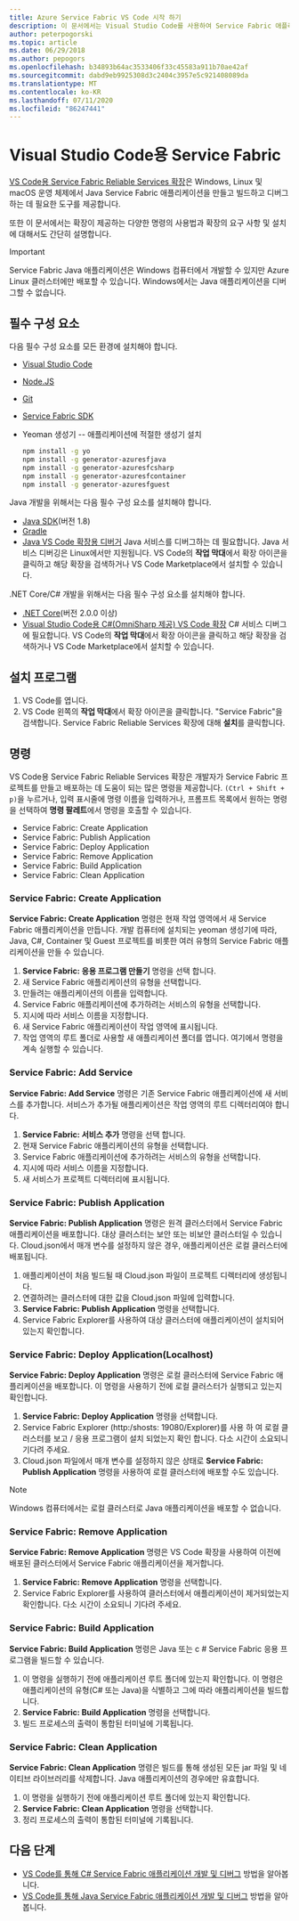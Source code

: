 ```yaml
---
title: Azure Service Fabric VS Code 시작 하기
description: 이 문서에서는 Visual Studio Code를 사용하여 Service Fabric 애플리케이션을 만드는 과정을 대략적으로 설명합니다.
author: peterpogorski
ms.topic: article
ms.date: 06/29/2018
ms.author: pepogors
ms.openlocfilehash: b34893b64ac3533406f33c45583a911b70ae42af
ms.sourcegitcommit: dabd9eb9925308d3c2404c3957e5c921408089da
ms.translationtype: MT
ms.contentlocale: ko-KR
ms.lasthandoff: 07/11/2020
ms.locfileid: "86247441"
---
```

# <a name="service-fabric-for-visual-studio-code"></a>Visual Studio Code용 Service Fabric

[VS Code용 Service Fabric Reliable Services 확장](https://marketplace.visualstudio.com/items?itemName=ms-azuretools.vscode-service-fabric-reliable-services)은 Windows, Linux 및 macOS 운영 체제에서 Java Service Fabric 애플리케이션을 만들고 빌드하고 디버그하는 데 필요한 도구를 제공합니다.

또한 이 문서에서는 확장이 제공하는 다양한 명령의 사용법과 확장의 요구 사항 및 설치에 대해서도 간단히 설명합니다. 

> [!IMPORTANT]
> Service Fabric Java 애플리케이션은 Windows 컴퓨터에서 개발할 수 있지만 Azure Linux 클러스터에만 배포할 수 있습니다. Windows에서는 Java 애플리케이션을 디버그할 수 없습니다.

## <a name="prerequisites"></a>필수 구성 요소

다음 필수 구성 요소를 모든 환경에 설치해야 합니다.

* [Visual Studio Code](https://code.visualstudio.com/)
* [Node.JS](https://nodejs.org/)
* [Git](https://git-scm.com/)
* [Service Fabric SDK](./service-fabric-get-started.md)
* Yeoman 생성기 -- 애플리케이션에 적절한 생성기 설치

   ```sh
   npm install -g yo
   npm install -g generator-azuresfjava
   npm install -g generator-azuresfcsharp
   npm install -g generator-azuresfcontainer
   npm install -g generator-azuresfguest
   ```

Java 개발을 위해서는 다음 필수 구성 요소를 설치해야 합니다.

* [Java SDK](https://aka.ms/azure-jdks)(버전 1.8)
* [Gradle](https://gradle.org/install/)
* [Java VS Code 확장용 디버거](https://marketplace.visualstudio.com/items?itemName=vscjava.vscode-java-debug) Java 서비스를 디버그하는 데 필요합니다. Java 서비스 디버깅은 Linux에서만 지원됩니다. VS Code의 **작업 막대**에서 확장 아이콘을 클릭하고 해당 확장을 검색하거나 VS Code Marketplace에서 설치할 수 있습니다.

.NET Core/C# 개발을 위해서는 다음 필수 구성 요소를 설치해야 합니다.

* [.NET Core](https://www.microsoft.com/net/learn/get-started)(버전 2.0.0 이상)
* [Visual Studio Code용 C#(OmniSharp 제공) VS Code 확장](https://marketplace.visualstudio.com/items?itemName=ms-dotnettools.csharp) C# 서비스 디버그에 필요합니다. VS Code의 **작업 막대**에서 확장 아이콘을 클릭하고 해당 확장을 검색하거나 VS Code Marketplace에서 설치할 수 있습니다.

## <a name="setup"></a>설치 프로그램

1. VS Code를 엽니다.
2. VS Code 왼쪽의 **작업 막대**에서 확장 아이콘을 클릭합니다. "Service Fabric"을 검색합니다. Service Fabric Reliable Services 확장에 대해 **설치**를 클릭합니다.

## <a name="commands"></a>명령
VS Code용 Service Fabric Reliable Services 확장은 개발자가 Service Fabric 프로젝트를 만들고 배포하는 데 도움이 되는 많은 명령을 제공합니다. `(Ctrl + Shift + p)`을 누르거나, 입력 표시줄에 명령 이름을 입력하거나, 프롬프트 목록에서 원하는 명령을 선택하여 **명령 팔레트**에서 명령을 호출할 수 있습니다. 

* Service Fabric: Create Application 
* Service Fabric: Publish Application 
* Service Fabric: Deploy Application 
* Service Fabric: Remove Application  
* Service Fabric: Build Application 
* Service Fabric: Clean Application 

### <a name="service-fabric-create-application"></a>Service Fabric: Create Application

**Service Fabric: Create Application** 명령은 현재 작업 영역에서 새 Service Fabric 애플리케이션을 만듭니다. 개발 컴퓨터에 설치되는 yeoman 생성기에 따라, Java, C#, Container 및 Guest 프로젝트를 비롯한 여러 유형의 Service Fabric 애플리케이션을 만들 수 있습니다. 

1.  **Service Fabric: 응용 프로그램 만들기** 명령을 선택 합니다.
2.  새 Service Fabric 애플리케이션의 유형을 선택합니다. 
3.  만들려는 애플리케이션의 이름을 입력합니다.
3.  Service Fabric 애플리케이션에 추가하려는 서비스의 유형을 선택합니다. 
4.  지시에 따라 서비스 이름을 지정합니다. 
5.  새 Service Fabric 애플리케이션이 작업 영역에 표시됩니다.
6.  작업 영역의 루트 폴더로 사용할 새 애플리케이션 폴더를 엽니다. 여기에서 명령을 계속 실행할 수 있습니다.

### <a name="service-fabric-add-service"></a>Service Fabric: Add Service
**Service Fabric: Add Service** 명령은 기존 Service Fabric 애플리케이션에 새 서비스를 추가합니다. 서비스가 추가될 애플리케이션은 작업 영역의 루트 디렉터리여야 합니다. 

1.  **Service Fabric: 서비스 추가** 명령을 선택 합니다.
2.  현재 Service Fabric 애플리케이션의 유형을 선택합니다. 
3.  Service Fabric 애플리케이션에 추가하려는 서비스의 유형을 선택합니다. 
4.  지시에 따라 서비스 이름을 지정합니다. 
5.  새 서비스가 프로젝트 디렉터리에 표시됩니다. 

### <a name="service-fabric-publish-application"></a>Service Fabric: Publish Application
**Service Fabric: Publish Application** 명령은 원격 클러스터에서 Service Fabric 애플리케이션을 배포합니다. 대상 클러스터는 보안 또는 비보안 클러스터일 수 있습니다. Cloud.json에서 매개 변수를 설정하지 않은 경우, 애플리케이션은 로컬 클러스터에 배포됩니다.

1.  애플리케이션이 처음 빌드될 때 Cloud.json 파일이 프로젝트 디렉터리에 생성됩니다.
2.  연결하려는 클러스터에 대한 값을 Cloud.json 파일에 입력합니다.
3.  **Service Fabric: Publish Application** 명령을 선택합니다.
4.  Service Fabric Explorer를 사용하여 대상 클러스터에 애플리케이션이 설치되어 있는지 확인합니다. 

### <a name="service-fabric-deploy-application-localhost"></a>Service Fabric: Deploy Application(Localhost)
**Service Fabric: Deploy Application** 명령은 로컬 클러스터에 Service Fabric 애플리케이션을 배포합니다. 이 명령을 사용하기 전에 로컬 클러스터가 실행되고 있는지 확인합니다. 

1. **Service Fabric: Deploy Application** 명령을 선택합니다.
2. Service Fabric Explorer (http:/shosts: 19080/Explorer)를 사용 하 여 로컬 클러스터를 보고 \/ 응용 프로그램이 설치 되었는지 확인 합니다. 다소 시간이 소요되니 기다려 주세요.
3. Cloud.json 파일에서 매개 변수를 설정하지 않은 상태로 **Service Fabric: Publish Application** 명령을 사용하여 로컬 클러스터에 배포할 수도 있습니다.

> [!NOTE]
> Windows 컴퓨터에서는 로컬 클러스터로 Java 애플리케이션을 배포할 수 없습니다.

### <a name="service-fabric-remove-application"></a>Service Fabric: Remove Application
**Service Fabric: Remove Application** 명령은 VS Code 확장을 사용하여 이전에 배포된 클러스터에서 Service Fabric 애플리케이션을 제거합니다. 

1.  **Service Fabric: Remove Application** 명령을 선택합니다.
2.  Service Fabric Explorer를 사용하여 클러스터에서 애플리케이션이 제거되었는지 확인합니다. 다소 시간이 소요되니 기다려 주세요.

### <a name="service-fabric-build-application"></a>Service Fabric: Build Application
**Service Fabric: Build Application** 명령은 Java 또는 c # Service Fabric 응용 프로그램을 빌드할 수 있습니다. 

1.  이 명령을 실행하기 전에 애플리케이션 루트 폴더에 있는지 확인합니다. 이 명령은 애플리케이션의 유형(C# 또는 Java)을 식별하고 그에 따라 애플리케이션을 빌드합니다.
2.  **Service Fabric: Build Application** 명령을 선택합니다.
3.  빌드 프로세스의 출력이 통합된 터미널에 기록됩니다.

### <a name="service-fabric-clean-application"></a>Service Fabric: Clean Application
**Service Fabric: Clean Application** 명령은 빌드를 통해 생성된 모든 jar 파일 및 네이티브 라이브러리를 삭제합니다. Java 애플리케이션의 경우에만 유효합니다. 

1.  이 명령을 실행하기 전에 애플리케이션 루트 폴더에 있는지 확인합니다. 
2.  **Service Fabric: Clean Application** 명령을 선택합니다.
3.  정리 프로세스의 출력이 통합된 터미널에 기록됩니다.

## <a name="next-steps"></a>다음 단계

* [VS Code를 통해 C# Service Fabric 애플리케이션 개발 및 디버그](./service-fabric-develop-csharp-applications-with-vs-code.md) 방법을 알아봅니다.
* [VS Code를 통해 Java Service Fabric 애플리케이션 개발 및 디버그](./service-fabric-develop-java-applications-with-vs-code.md) 방법을 알아봅니다.
